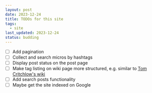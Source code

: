 ```yaml
---
layout: post
date: 2023-12-24
title: TODOs for this site
tags:
  - site
last_updated: 2023-12-24
status: budding
---
```


- [ ] Add pagination
- [ ] Collect and search micros by hashtags
- [ ] Display post status on the post page
- [ ] Make tag listing on wiki page more structured, e.g. similar to [Tom Critchlow's wiki](https://tomcritchlow.com/wiki/)
- [ ] Add search posts functionality
- [ ] Maybe get the site indexed on Google